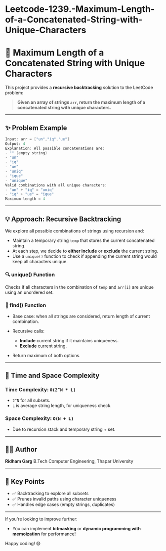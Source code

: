 # Leetcode-1239.-Maximum-Length-of-a-Concatenated-String-with-Unique-Characters
# 🚀 Maximum Length of a Concatenated String with Unique Characters

This project provides a **recursive backtracking** solution to the LeetCode problem:

> **Given an array of strings `arr`, return the maximum length of a concatenated string with unique characters.**

---

## ✨ Problem Example

```cpp
Input: arr = ["un","iq","ue"]
Output: 4
Explanation: All possible concatenations are:
- "" (empty string)
- "un"
- "iq"
- "ue"
- "uniq"
- "ique"
- "unique"
Valid combinations with all unique characters:
- "un" + "iq" = "uniq"
- "iq" + "ue" = "ique"
Maximum length = 4
```

---

## 💡 Approach: Recursive Backtracking

We explore all possible combinations of strings using recursion and:

* Maintain a temporary string `temp` that stores the current concatenated string.
* At each step, we decide to **either include** or **exclude** the current string.
* Use a `unique()` function to check if appending the current string would keep all characters unique.

### 🔍 unique() Function

Checks if all characters in the combination of `temp` and `arr[i]` are unique using an unordered set.

### 🔄 find() Function

* Base case: when all strings are considered, return length of current combination.
* Recursive calls:

  * **Include** current string if it maintains uniqueness.
  * **Exclude** current string.
* Return maximum of both options.

---

## 🧠 Time and Space Complexity

### Time Complexity: `O(2^N * L)`

* `2^N` for all subsets.
* `L` is average string length, for uniqueness check.

### Space Complexity: `O(N + L)`

* Due to recursion stack and temporary string + set.

---

## 👨‍💻 Author

**Ridham Garg**
B.Tech Computer Engineering, Thapar University

---

## 📌 Key Points

* ✅ Backtracking to explore all subsets
* ✅ Prunes invalid paths using character uniqueness
* ✅ Handles edge cases (empty strings, duplicates)

---

If you're looking to improve further:

* You can implement **bitmasking** or **dynamic programming with memoization** for performance!

Happy coding! 😄
